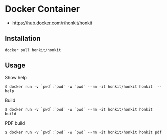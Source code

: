 # Docker Container

- https://hub.docker.com/r/honkit/honkit

## Installation

    docker pull honkit/honkit

## Usage

Show help 

    $ docker run -v `pwd`:`pwd` -w `pwd` --rm -it honkit/honkit honkit  --help

Build

    $ docker run -v `pwd`:`pwd` -w `pwd` --rm -it honkit/honkit honkit build

PDF build

    $ docker run -v `pwd`:`pwd` -w `pwd` --rm -it honkit/honkit honkit pdf

